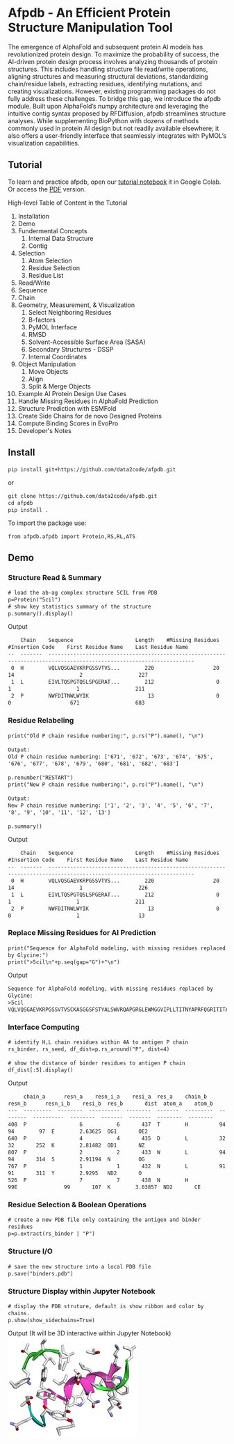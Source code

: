 # Afpdb - An Efficient Protein Structure Manipulation Tool

The emergence of AlphaFold and subsequent protein AI models has revolutionized protein design. To maximize the probability of success, the AI-driven protein design process involves analyzing thousands of protein structures. This includes handling structure file read/write operations, aligning structures and measuring structural deviations, standardizing chain/residue labels, extracting residues, identifying mutations, and creating visualizations. However, existing programming packages do not fully address these challenges. To bridge this gap, we introduce the afpdb module. Built upon AlphaFold’s numpy architecture and leveraging the intuitive contig syntax proposed by RFDiffusion, afpdb streamlines structure analyses. While supplementing BioPython with dozens of methods commonly used in protein AI design but not readily available elsewhere; it also offers a user-friendly interface that seamlessly integrates with PyMOL’s visualization capabilities.

## Tutorial

To learn and practice afpdb, open our [tutorial notebook](https://colab.research.google.com/github/data2code/afpdb/blob/main/tutorial/afpdb.ipynb) it in Google Colab.
Or access the <a href="tutorial/afpdb.pdf">PDF</a> version.

High-level Table of Content in the Tutorial

1. Installation
2. Demo
3. Fundermental Concepts
   1. Internal Data Structure
   2. Contig 
4. Selection
   1. Atom Selection
   2. Residue Selection
   3. Residue List
5. Read/Write
6. Sequence
7. Chain
8. Geometry, Measurement, & Visualization
   1. Select Neighboring Residues
   2. B-factors
   3. PyMOL Interface
   4. RMSD
   5. Solvent-Accessible Surface Area (SASA)
   6. Secondary Structures - DSSP
   7. Internal Coordinates
9. Object Manipulation
   1. Move Objects
   2. Align
   3. Split & Merge Objects
10. Example AI Protein Design Use Cases
   1. Handle Missing Residues in AlphaFold Prediction
   2. Structure Prediction with ESMFold
   3. Create Side Chains for de novo Designed Proteins
   4. Compute Binding Scores in EvoPro
11. Developer's Notes

## Install
```
pip install git+https://github.com/data2code/afpdb.git
```
or
```
git clone https://github.com/data2code/afpdb.git
cd afpdb
pip install .
```
To import the package use:
```
from afpdb.afpdb import Protein,RS,RL,ATS
```
## Demo

### Structure Read & Summary
```
# load the ab-ag complex structure 5CIL from PDB
p=Protein("5cil")
# show key statistics summary of the structure
p.summary().display()
```
Output
```
    Chain    Sequence                    Length    #Missing Residues    #Insertion Code    First Residue Name    Last Residue Name
--  -------  ---------------------------------------------------------------------------------------------------------------------
 0  H        VQLVQSGAEVKRPGSSVTVS...        220                   20                 14                     2                  227
 1  L        EIVLTQSPGTQSLSPGERAT...        212                    0                  1                     1                  211
 2  P        NWFDITNWLWYIK                   13                    0                  0                   671                  683
```
### Residue Relabeling

```
print("Old P chain residue numbering:", p.rs("P").name(), "\n")

Output:
Old P chain residue numbering: ['671', '672', '673', '674', '675', '676', '677', '678', '679', '680', '681', '682', '683'] 

p.renumber("RESTART")
print("New P chain residue numbering:", p.rs("P").name(), "\n")

Output:
New P chain residue numbering: ['1', '2', '3', '4', '5', '6', '7', '8', '9', '10', '11', '12', '13'] 

p.summary()
```
Output

```
    Chain    Sequence                    Length    #Missing Residues    #Insertion Code    First Residue Name    Last Residue Name
--  -------  ---------------------------------------------------------------------------------------------------------------------
 0  H        VQLVQSGAEVKRPGSSVTVS...        220                   20                 14                     1                  226
 1  L        EIVLTQSPGTQSLSPGERAT...        212                    0                  1                     1                  211
 2  P        NWFDITNWLWYIK                   13                    0                  0                     1                   13
 ```
### Replace Missing Residues for AI Prediction
```
print("Sequence for AlphaFold modeling, with missing residues replaced by Glycine:")
print(">5cil\n"+p.seq(gap="G")+"\n")
```
Output
```
Sequence for AlphaFold modeling, with missing residues replaced by Glycine:
>5cil
VQLVQSGAEVKRPGSSVTVSCKASGGSFSTYALSWVRQAPGRGLEWMGGVIPLLTITNYAPRFQGRITITADRSTSTAYLELNSLRPEDTAVYYCAREGTTGDGDLGKPIGAFAHWGQGTLVTVSSASTKGPSVFPLAPSGGGGGGGGGTAALGCLVKDYFPEPVTVGSWGGGGNSGALTSGGVHTFPAVLQSGSGLYSLSSVVTVPSSSLGTGGQGTYICNVNHKPSNTKVDKKGGVEP:EIVLTQSPGTQSLSPGERATLSCRASQSVGNNKLAWYQQRPGQAPRLLIYGASSRPSGVADRFSGSGSGTDFTLTISRLEPEDFAVYYCQQYGQSLSTFGQGTKVEVKRTVAAPSVFIFPPSDEQLKSGTASVVCLLNNFYPREAKVQWKVDNALQSGNSQESVTEQDSKDSTYSLSSTLTLSKADYEKHKVYACEVTHQGLSSPVTKSFNR:NWFDITNWLWYIK
```
### Interface Computing
```
# identify H,L chain residues within 4A to antigen P chain
rs_binder, rs_seed, df_dist=p.rs_around("P", dist=4)

# show the distance of binder residues to antigen P chain
df_dist[:5].display()
```
Output
```
     chain_a      resn_a    resn_i_a    resi_a  res_a    chain_b    resn_b      resn_i_b    resi_b  res_b       dist  atom_a    atom_b
---  ---------  --------  ----------  --------  -------  ---------  --------  ----------  --------  -------  -------  --------  --------
408  P                 6           6       437  T        H          94                94        97  E        2.63625  OG1       OE2
640  P                 4           4       435  D        L          32                32       252  K        2.81482  OD1       NZ
807  P                 2           2       433  W        L          94                94       314  S        2.91194  N         OG
767  P                 1           1       432  N        L          91                91       311  Y        2.9295   ND2       O
526  P                 7           7       438  N        H          99E               99       107  K        3.03857  ND2       CE
```
### Residue Selection & Boolean Operations
```
# create a new PDB file only containing the antigen and binder residues
p=p.extract(rs_binder | "P")
```
### Structure I/O
```
# save the new structure into a local PDB file
p.save("binders.pdb")
```
### Structure Display within Jupyter Notebook
```
# display the PDB struture, default is show ribbon and color by chains.
p.show(show_sidechains=True)
```
Output (It will be 3D interactive within Jupyter Notebook)<br>
<img src="tutorial/img/demo.png">

